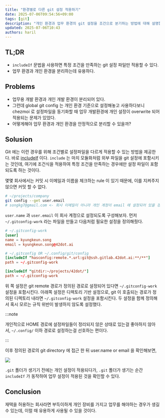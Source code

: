 ```yaml
---
title: "환경별로 다른 git 설정 적용하기"
date: 2025-07-06T09:54:56+09:00
tags: [git]
description: "개인 환경과 업무 환경의 git 설정을 조건으로 분기하는 방법에 대해 설명합니다."
updated: 2025-07-06T10:43
authors: haril
---
```


## TL;DR

- `includeIf` 문법을 사용하면 특정 조건을 만족하는 git 설정 파일만 적용할 수 있다.
- 업무 환경과 개인 환경을 분리하는데 유용하다.

## Problems

- 업무용 개발 환경과 개인 개발 환경이 분리되어 있다.
- 그런데 global git config 는 개인 환경 기준으로 설정해놓고 사용하다보니 chezmoi 로 설정파일을 동기화할 때 업무 개발환경에 개인 설정이 overwrite 되어 적용되는 문제가 있었다.
- 어떻게해야 업무 환경과 개인 환경을 안정적으로 분리할 수 있을까?

<!-- truncate -->

## Solusion

Git 에는 이런 경우를 위해 조건별로 설정파일을 다르게 적용할 수 있는 방법을 제공한다. 바로 [includeIf](https://git-scm.com/docs/git-config#_includes) 이다.
`include` 는 마치 모듈화처럼 외부 파일을 git 설정에 포함시키는 것인데, 여기에 조건식을 적용하여 특정 조건을 만족하는 경우에만 설정 파일이 포함되도록 하는 것이다.

몇몇 회사에서는 커밋 시 이메일과 이름을 체크하는 rule 이 있기 때문에, 이를 지켜주지 않으면 커밋 할 수 없다.

```bash
# ~/projects/company
git config --get user.email
# songkg7@gmail.com <- 회사 이메일이 아니라 개인 계정이 email 에 설정되어 있을 경우 커밋이 거절된다.
```

`user.name` 과 `user.email` 이 회사 계정으로 설정되도록 구성해보자. 먼저 `~/.gitconfig-work` 라는 파일을 만들고 다음처럼 필요한 설정을 정의해줬다.

```toml
# ~/.gitconfig-work
[user]
name = kyungkeun.song
email = kyungkeun.song@42dot.ai
```

```toml
# ~/.gitconfig OR ~/.config/git/config
[includeIf "hasconfig:remote.*.url:git@ssh.gitlab.42dot.ai:**/**"]
path = ~/.gitconfig-work

[includeIf "gitdir:~/projects/42dot/"]
path = ~/.gitconfig-work
```

위 쪽 설정은 git remote 경로가 정의된 경로로 설정되어 있다면 `~/.gitconfig-work` 설정을 포함시킨다. 아래쪽 설정은 디렉토리 기반 설정으로, git 이 호출되는 경로가 정의된 디렉토리 내라면 `~/.gitconfig-work` 설정을 포함시킨다. 두 설정을 함께 정의해서 혹시 모르는 규칙 위반이 발생하지 않도록 설정했다.

:::note

개인적으로 HOME 경로에 설정파일들이 정리되지 않은 상태로 있는걸 좋아하지 않아서, `~/.config/` 이하 경로로 설정하는걸 선호하는 편이다.

:::

이후 정의된 경로의 git directory 에 접근 한 뒤 user.name or email 을 확인해보면,

![](https://i.imgur.com/NBuF6bp.png)

`.git` 폴더가 생기기 전에는 개인 설정이 적용되다가, `.git` 폴더가 생기는 순간 `includeIf` 가 동작하여 업무 설정이 적용된 것을 확인할 수 있다.

## Conclusion

재택을 허용하는 회사라면 부득이하게 개인 장비를 가지고 업무를 해야하는 경우가 생길 수 있는데, 이럴 때 유용하게 사용될 수 있을 것이다.

